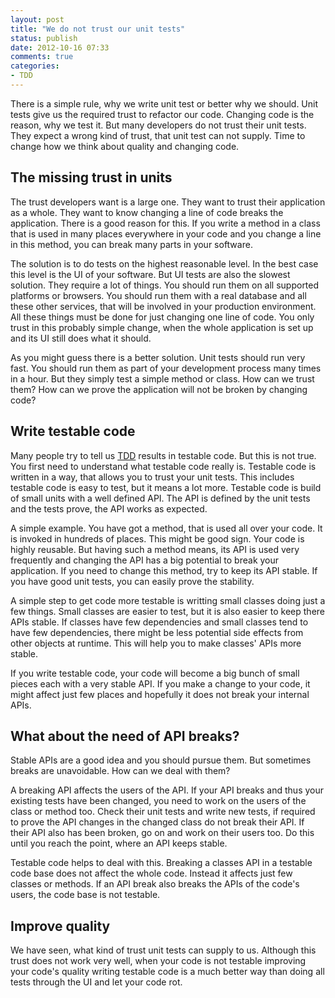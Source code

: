 ```yaml
---
layout: post
title: "We do not trust our unit tests"
status: publish
date: 2012-10-16 07:33
comments: true
categories:
- TDD
---
```


There is a simple rule, why we write unit test or better why we
should. Unit tests give us the required trust to refactor our
code. Changing code is the reason, why we test it. But many developers
do not trust their unit tests. They expect a wrong kind of trust, that
unit test can not supply. Time to change how we think about quality
and changing code.

<!--more-->

The missing trust in units
----------

The trust developers want is a large one. They want to trust their
application as a whole.  They want to know changing a line of code
breaks the application. There is a good reason for this. If you write
a method in a class that is used in many places everywhere in your
code and you change a line in this method, you can break many parts in
your software.

The solution is to do tests on the highest reasonable level. In the
best case this level is the UI of your software. But UI tests are also
the slowest solution. They require a lot of things. You should run
them on all supported platforms or browsers. You should run them with
a real database and all these other services, that will be involved in
your production environment. All these things must be done for just
changing one line of code. You only trust in this probably simple
change, when the whole application is set up and its UI still does
what it should.

As you might guess there is a better solution. Unit tests should run
very fast.  You should run them as part of your development process
many times in a hour. But they simply test a simple method or class.
How can we trust them? How can we prove the application will not be
broken by changing code?

Write testable code
----------

Many people try to tell us
[TDD](/blog/2012/08/31/dont-miss-to-write-good-unit-tests/) results in
testable code. But this is not true.  You first need to understand
what testable code really is. Testable code is written in a way, that
allows you to trust your unit tests. This includes testable code is
easy to test, but it means a lot more. Testable code is build of small
units with a well defined API. The API is defined by the unit tests
and the tests prove, the API works as expected.

A simple example. You have got a method, that is used all over your
code. It is invoked in hundreds of places. This might be good
sign. Your code is highly reusable. But having such a method means,
its API is used very frequently and changing the API has a big
potential to break your application. If you need to change this
method, try to keep its API stable. If you have good unit tests, you
can easily prove the stability.

A simple step to get code more testable is writting small classes
doing just a few things. Small classes are easier to test, but it is
also easier to keep there APIs stable. If classes have few
dependencies and small classes tend to have few dependencies, there
might be less potential side effects from other objects at
runtime. This will help you to make classes' APIs more stable.

If you write testable code, your code will become a big bunch of small
pieces each with a very stable API. If you make a change to your code,
it might affect just few places and hopefully it does not break your
internal APIs.

What about the need of API breaks?
----------

Stable APIs are a good idea and you should pursue them. But sometimes
breaks are unavoidable. How can we deal with them?

A breaking API affects the users of the API. If your API breaks and
thus your existing tests have been changed, you need to work on the
users of the class or method too. Check their unit tests and write new
tests, if required to prove the API changes in the changed class do
not break their API. If their API also has been broken, go on and work
on their users too. Do this until you reach the point, where an API
keeps stable.

Testable code helps to deal with this. Breaking a classes API in a
testable code base does not affect the whole code. Instead it affects
just few classes or methods. If an API break also breaks the APIs of
the code's users, the code base is not testable.

Improve quality
----------

We have seen, what kind of trust unit tests can supply to us. Although
this trust does not work very well, when your code is not testable
improving your code's quality writing testable code is a much better
way than doing all tests through the UI and let your code rot.
